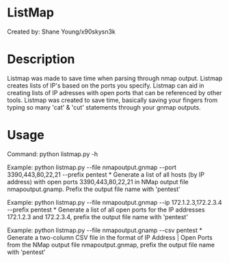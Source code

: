 # ListMap
Created by: Shane Young/x90skysn3k

# Description
Listmap was made to save time when parsing through nmap output. Listmap creates lists of IP's based on the ports you specify. Listmap can aid in creating lists of IP adresses with open ports that can be referenced by other tools. Listmap was created to save time, basically saving your fingers from typing so many 'cat' & 'cut' statements through your gnmap outputs.

# Usage
Command: python listmap.py -h

Example: python listmap.py --file nmapoutput.gnmap --port 3390,443,80,22,21 --prefix pentest
	* Generate a list of all hosts (by IP address) with open ports 3390,443,80,22,21 in NMap output file nmapoutput.gnamp. Prefix the output file name with 'pentest'

Example: python listmap.py --file nmapoutput.gnmap --ip 172.1.2.3,172.2.3.4 --prefix pentest
	* Generate a list of all open ports for the IP addresses 172.1.2.3 and 172.2.3.4, prefix the output file name with 'pentest'

Example: python listmap.py --file nmapoutput.gnamp --csv pentest
	* Generate a two-column CSV file in the format of IP Address | Open Ports from the NMap output file nmapoutput.gnmap, prefix the output file name with 'pentest'
